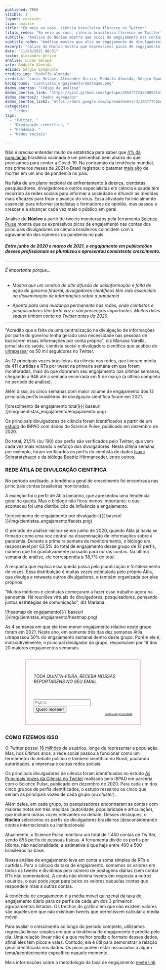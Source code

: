 ```yaml
---
published: TRUE
visible: 1
layout: conteudo
tipo: analise
title: "Em meio ao caos, ciência brasileira floresce no Twitter"
titulo_redes: "Em meio ao caos, ciência brasileira floresce no Twitter"
subtitle: "Análise do Núcleo mostra que picos de engajamento nas contas dos principais divulgadores de ciência no Brasil coincidem com o agravamento da pandemia."
subtitle_redes: "Análise mostra que alta no engajamento de divulgadores de ciência coincidem com o agravamento da pandemia."
excerpt: 'nálise do Núcleo mostra que expressivos picos de engajamento nas contas dos principais divulgadores de ciência brasileiros coincidem com o agravamento dos números da pandemia no país.'
date: "11/03/2021 08:01"
texto: Alexandre Orrico
analise: Lucas Gelape
arte: Rodolfo Almeida
edicao: Sérgio Spagnuolo
credito_img: "Rodolfo Almeida"
creditos: "Lucas Gelape, Alexandre Orrico, Rodolfo Almeida, Sérgio Spagnuolo"
background: 'cientistas_engajamento/destaque.png'
dados_abertos: "Código da análise"
dados_abertos_link: "https://gist.github.com/lgelape/d854f7f23a900531e3fd4977d574e492"
dados_abertos2: "Dados agregados"
dados_abertos_link2: "https://docs.google.com/spreadsheets/d/1SRT77C0SnPEZucaeMSWQKngE9F7Vwb4irGwDgB7CxtM/edit#gid=2075229921"
categories:
  - "redes"
tags:
  - "Twitter, "
  - "Divulgação científica, "
  - "Pandemia, "
  - "Redes sociais"

---
```


Não é preciso entender muito de estatística para saber que [4% da população](https://especiais.g1.globo.com/bemestar/vacina/2021/mapa-brasil-vacina-covid/) brasileira vacinada é um percentual bem abaixo do que precisamos para conter a Covid-19. Na contramão da tendência mundial, nos primeiros meses de 2021 o Brasil registrou o patamar [mais alto](https://g1.globo.com/bemestar/coronavirus/noticia/2021/03/10/brasil-registra-2349-mortes-em-24-horas-novo-recorde-desde-inicio-da-pandemia-media-movel-tambem-aumenta.ghtml) de mortes em um ano de pandemia no país.

Na falta de um plano nacional de enfrentamento à doença, cientistas, pesquisadores, divulgadores e outros especialistas em ciência e saúde têm recorrido às redes sociais para informar a sociedade e difundir as medidas mais eficazes para frear o avanço do vírus. Essa atividade foi inicialmente essencial para informar jornalistas e formadores de opinião, mas passou a crescer e a alcançar cada vez mais o público em geral.

Análise do **Núcleo** a partir de tweets monitorados pela ferramenta [Science Pulse](https://sciencepulse.org) mostra que os expressivos picos de engajamento nas contas dos principais divulgadores de ciência brasileiros coincidem com o agravamento dos números da pandemia no país.

##### Entre junho de 2020 e março de 2021, o engajamento em publicações desses profissionais se pluralizou e apresentou consistente crescimento.

---

###### É importante porque...

- *Mostra que um cenário de alta difusão de desinformação e falta de ação do governo federal,  divulgadores científicos têm sido essenciais na disseminação de informações sobre a pandemia*

- *Aponta para uma mudança permanente nas redes, onde cientistas e pesquisadores têm forte voz e são presenças importantes. Muitos deles sequer tinham conta no Twitter antes da 2020*   


---


"Acredito que a falta de uma centralização na divulgação de informações por parte do governo tenha gerado uma necessidade nas pessoas de buscarem essas informações por conta própria", diz Mariana Varella, jornalista de saúde, cientista social e divulgadora científica que  acabou de [ultrapassar](https://twitter.com/marivarella/status/1369369309907202069) os 50 mil seguidores no Twitter.

As 12 principais vozes brasileiras da ciência nas redes, que tiveram média de 411 curtidas e RTs por tweet na primeira semana em que foram monitoradas, mais do que dobraram seu engajamento nas últimas semanas, chegando a 948 até a semana encerrada em 9 de março (a última completa no período de análise).

Além disso, as cinco semanas com maior volume de engajamento dos 12 principais perfis brasileiros de divulgação científica foram em 2021.

![crescimento de engajamento total]({{ baseurl }}/img/cientistas_engajamento/engajamento.png)

Os principais divulgadores de ciência foram identificados a partir de um [estudo](https://www.ibpad.com.br/blog/ibpad-e-science-pulse-identificam-as-principais-vozes-da-ciencia-no-twitter/) do IBPAD com dados do Science Pulse, publicado em dezembro de 2020.

Do total, 21,5% (ou 190) dos perfis são verificados pelo Twitter, que vem cada vez mais notando o esforço dos divulgadores. Nesta última semana, por exemplo, foram verificados os perfis do cientista de dados [Isaac Schrarstzhaupt](https://twitter.com/schrarstzhaupt/status/1369131682717122560) e da bióloga [Beatriz Hörmanseder](https://twitter.com/boringsuchus/status/1369123211334590467), [entre outros](https://twitter.com/helena_ansani/status/1369267309102194689).

### REDE ÁTILA DE DIVULGAÇÃO CIENTÍFICA

No período analisado, a tendência geral de crescimento foi encontrada nas principais contas brasileiras monitoradas.

A exceção foi o perfil de Atila Iamarino, que apresentou uma tendência geral de queda. Mas o biólogo não ficou menos importante: o que aconteceu foi uma  distribuição de influência e engajamento.

![crescimento de engajamento por divulgador]({{ baseurl }}/img/cientistas_engajamento/facets.png)

O período de análise iniciou-se em junho de 2020, quando Átila já havia se firmado como uma voz central na disseminação de informações sobre a pandemia. Durante a primeira semana de monitoramento, o biólogo era responsável por 63,5% do total de engajamento desse grupo de 12 perfis, número que foi gradativamente passado para outras contas. Na última semana de análise, ele correspondia a 38,7% do total.

A resposta que explica essa queda passa pela pluralização e fortalecimento de vozes. Essa distribuição é muitas vezes estimulada pelo próprio Átila, que divulga e retweeta outros divulgadores, e também organizada por eles próprios.

"Muitos médicos e cientistas começaram a fazer esse trabalho agora na pandemia. Há reuniões virtuais de divulgadores, pesquisadores, pensando juntos estratégias de comunicação", diz Mariana.  

![heatmap de engajamento]({{ baseurl }}/img/cientistas_engajamento/heatmap.png)

As 4 semanas em que ele teve menor engajamento relativo neste grupo foram em 2021. Neste ano, em somente três das dez semanas Átila ultrapassou 50% do engajamento semanal dentro deste grupo. Porém ele é, indiscutivelmente, o principal divulgador do grupo, responsável por 19 dos 20 maiores engajamentos semanais.

<div style="margin: 30px auto;max-width:320px; padding: 25px;border:1px solid #f33872;">
<form action="https://sendy.voltdata.info/subscribe" method="POST" accept-charset="utf-8">
  <div class="revue-form-group">
    <h6>TODA QUINTA-FEIRA, RECEBA NOSSAS REPORTAGENS NO SEU EMAIL</h6> <br />
   <input style="max-width:100%" class="revue-form-field" type="email" name="email" id="email" placeholder="EMAIL..."/>
<br/>
<!--<input style="max-width:100%" class="revue-form-field" type="text" name="name" id="name" placeholder="NOME..." style="max-width:100%"/>-->
</div>
<div class="revue-form-actions">
  <input type="hidden" name="list" value="p3ny3ldu9NKbwxDmsUDC1g"/>
  <input type="hidden" name="subform" value="yes"/>
  <input style="max-width:100%" type="submit" name="submit" id="submit" value="Quero receber!"/>
  </div>
  <span style="font-size:0.6em;float:right;"><a href="{{ site.baseurl }}/privacidade">Política de privacidade</a></span>

</form>
</div>

### COMO FIZEMOS ISSO

O Twitter possui [16 milhões](https://www.statista.com/statistics/242606/number-of-active-twitter-users-in-selected-countries/) de usuários, longe de representar a população. Mas, nos últimos anos, a rede social passou a funcionar como um termômetro do debate político e também científico no Brasil, pautando autoridades, a imprensa e outras redes sociais.

Os principais divulgadores de ciência foram identificados no estudo [As Principais Vozes da Ciência no Twitter](https://www.ibpad.com.br/blog/ibpad-e-science-pulse-identificam-as-principais-vozes-da-ciencia-no-twitter/) realizado pelo IBPAD em parceria com o Science Pulse, publicado em dezembro de 2020. Para cada um dos cinco grupos de perfis identificados, o estudo ressaltou os cinco que seriam as principais vozes de cada grupo (ou _cluster_).

Além deles, em cada grupo, os pesquisadores encontraram as contas com maiores notas em três medidas (autoridade, popularidade e articulação), que incluem outras vozes relevantes no debate. Desses destaques, o **Núcleo** selecionou os perfis de divulgadores brasileiros (desconsiderando contas internacionais ou institucionais)

Atualmente, o Science Pulse monitora um total de 1.450 contas de Twitter, sendo 853 perfis de pessoas físicas. A ferramenta divide os perfis por idioma, não nacionalidade; a estimativa é que haja entre 400 e 500 brasileiros na base.

Nossa análise de engajamento leva em conta a soma simples de RTs e curtidas. Para o cálculo da taxa de engajamento, somamos os valores em todos os tweets e dividimos pelo número de postagens diárias (sem contar RTs não comentados). A conta não elimina tweets em resposta a outros usuários, o que pode jogar para baixo os valores daquelas contas que respondem mais a outras contas.

A tendência de engajamento é a média móvel quinzenal da taxa de engajamento diário para os perfis de cada um dos 3 primeiros agrupamentos listados. Os trechos do gráfico em que não existem valores são aqueles em que não existiram tweets que permitissem calcular a média móvel.

Para avaliar o crescimento ao longo do período completo, utilizamos regressão linear simples em que a tendência de engajamento é predita pelo dia. Uma relação linear não é a que melhor prediz o formato desses dados, afinal eles têm picos e vales. Contudo, ela é útil para demonstrar a relação geral identificada nos dados. Os picos podem estar associados a algum tema/acontecimento específico naquele momento.

Mais informações sobre a metodologia da taxa de engajamento [neste link](https://nucleo.jor.br/monitor).
